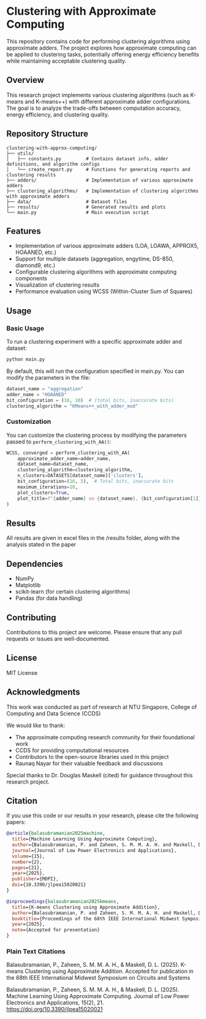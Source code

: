 # Clustering with Approximate Computing

This repository contains code for performing clustering algorithms using approximate adders. The project explores how approximate computing can be applied to clustering tasks, potentially offering energy efficiency benefits while maintaining acceptable clustering quality.

## Overview

This research project implements various clustering algorithms (such as K-means and K-means++) with different approximate adder configurations. The goal is to analyze the trade-offs between computation accuracy, energy efficiency, and clustering quality.

## Repository Structure

```
clustering-with-approx-computing/
├── utils/
│   ├── constants.py         # Contains dataset info, adder definitions, and algorithm configs
│   └── create_report.py     # Functions for generating reports and clustering results
├── adders/                  # Implementation of various approximate adders
├── clustering_algorithms/   # Implementation of clustering algorithms with approximate adders
├── data/                    # Dataset files
├── results/                 # Generated results and plots
└── main.py                  # Main execution script
```

## Features

- Implementation of various approximate adders (LOA, LOAWA, APPROX5, HOAANED, etc.)
- Support for multiple datasets (aggregation, engytime, DS-850, diamond9, etc.)
- Configurable clustering algorithms with approximate computing components
- Visualization of clustering results
- Performance evaluation using WCSS (Within-Cluster Sum of Squares)

## Usage

### Basic Usage

To run a clustering experiment with a specific approximate adder and dataset:

```python
python main.py
```

By default, this will run the configuration specified in main.py. You can modify the parameters in the file:

```python
dataset_name = "aggregation"
adder_name = "HOAANED"
bit_configuration = (16, 10)  # (total bits, inaccurate bits)
clustering_algorithm = "KMeans++_with_adder_mod"
```

### Customization

You can customize the clustering process by modifying the parameters passed to `perform_clustering_with_AA()`:

```python
WCSS, converged = perform_clustering_with_AA(
    approximate_adder_name=adder_name,
    dataset_name=dataset_name,
    clustering_algorithm=clustering_algorithm,
    n_clusters=DATASETS[dataset_name]['clusters'],
    bit_configuration=(16, 5),  # Total bits, inaccurate bits
    maximum_iterations=10,
    plot_clusters=True,
    plot_title=f"{adder_name} on {dataset_name}, {bit_configuration[1]} inaccurate bits",
)
```

## Results

All results are given in excel files in the /results folder, along with the analysis stated in the paper

## Dependencies

- NumPy
- Matplotlib
- scikit-learn (for certain clustering algorithms)
- Pandas (for data handling)

## Contributing

Contributions to this project are welcome. Please ensure that any pull requests or issues are well-documented.

## License

MIT License

## Acknowledgments

This work was conducted as part of research at NTU Singapore, College of Computing and Data Science (CCDS) 

We would like to thank:
- The approximate computing research community for their foundational work
- CCDS for providing computational resources
- Contributors to the open-source libraries used in this project
- Raunaq Nayar for their valuable feedback and discussions

Special thanks to Dr. Douglas Maskell (cited) for guidance throughout this research project.

## Citation

If you use this code or our results in your research, please cite the following papers:

```bibtex
@article{balasubramanian2025machine,
  title={Machine Learning Using Approximate Computing},
  author={Balasubramanian, P. and Zaheen, S. M. M. A. H. and Maskell, D. L.},
  journal={Journal of Low Power Electronics and Applications},
  volume={15},
  number={2},
  pages={21},
  year={2025},
  publisher={MDPI},
  doi={10.3390/jlpea15020021}
}

@inproceedings{balasubramanian2025kmeans,
  title={K-means Clustering using Approximate Addition},
  author={Balasubramanian, P. and Zaheen, S. M. M. A. H. and Maskell, D. L.},
  booktitle={Proceedings of the 68th IEEE International Midwest Symposium on Circuits and Systems},
  year={2025},
  note={Accepted for presentation}
}
```

### Plain Text Citations

Balasubramanian, P., Zaheen, S. M. M. A. H., & Maskell, D. L. (2025). K-means Clustering using Approximate Addition. Accepted for publication in the 68th IEEE International Midwest Symposium on Circuits and Systems

Balasubramanian, P., Zaheen, S. M. M. A. H., & Maskell, D. L. (2025). Machine Learning Using Approximate Computing. Journal of Low Power Electronics and Applications, 15(2), 21. https://doi.org/10.3390/jlpea15020021

